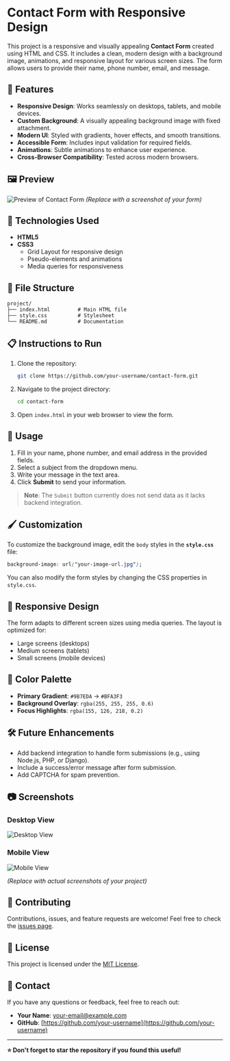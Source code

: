 # Contact Form with Responsive Design

This project is a responsive and visually appealing **Contact Form** created using HTML and CSS. It includes a clean, modern design with a background image, animations, and responsive layout for various screen sizes. The form allows users to provide their name, phone number, email, and message.

## 🌟 Features

- **Responsive Design**: Works seamlessly on desktops, tablets, and mobile devices.
- **Custom Background**: A visually appealing background image with fixed attachment.
- **Modern UI**: Styled with gradients, hover effects, and smooth transitions.
- **Accessible Form**: Includes input validation for required fields.
- **Animations**: Subtle animations to enhance user experience.
- **Cross-Browser Compatibility**: Tested across modern browsers.

## 🖼️ Preview

![Preview of Contact Form](https://via.placeholder.com/800x400?text=Form+Preview)
*(Replace with a screenshot of your form)*

## 🚀 Technologies Used

- **HTML5**
- **CSS3**
  - Grid Layout for responsive design
  - Pseudo-elements and animations
  - Media queries for responsiveness

## 📂 File Structure

```
project/
├── index.html         # Main HTML file
├── style.css          # Stylesheet
└── README.md          # Documentation
```

## 📋 Instructions to Run

1. Clone the repository:
   ```bash
   git clone https://github.com/your-username/contact-form.git
   ```
2. Navigate to the project directory:
   ```bash
   cd contact-form
   ```
3. Open `index.html` in your web browser to view the form.

## 🧩 Usage

1. Fill in your name, phone number, and email address in the provided fields.
2. Select a subject from the dropdown menu.
3. Write your message in the text area.
4. Click **Submit** to send your information.

> **Note**: The `Submit` button currently does not send data as it lacks backend integration.

## 🖌️ Customization

To customize the background image, edit the `body` styles in the **`style.css`** file:
```css
background-image: url("your-image-url.jpg");
```

You can also modify the form styles by changing the CSS properties in `style.css`.

## 📱 Responsive Design

The form adapts to different screen sizes using media queries. The layout is optimized for:
- Large screens (desktops)
- Medium screens (tablets)
- Small screens (mobile devices)

## 🎨 Color Palette

- **Primary Gradient**: `#9B7EDA` → `#BFA3F3`
- **Background Overlay**: `rgba(255, 255, 255, 0.6)`
- **Focus Highlights**: `rgba(155, 126, 218, 0.2)`

## 🛠️ Future Enhancements

- Add backend integration to handle form submissions (e.g., using Node.js, PHP, or Django).
- Include a success/error message after form submission.
- Add CAPTCHA for spam prevention.

## 📷 Screenshots

### Desktop View
![Desktop View](https://via.placeholder.com/800x400?text=Desktop+View)

### Mobile View
![Mobile View](https://via.placeholder.com/400x800?text=Mobile+View)

*(Replace with actual screenshots of your project)*

## 🤝 Contributing

Contributions, issues, and feature requests are welcome! Feel free to check the [issues page](https://github.com/your-username/contact-form/issues).

## 📜 License

This project is licensed under the [MIT License](LICENSE).

## 📧 Contact

If you have any questions or feedback, feel free to reach out:

- **Your Name**: [your-email@example.com](mailto:your-email@example.com)
- **GitHub**: [https://github.com/your-username](https://github.com/your-username)

---

**⭐ Don't forget to star the repository if you found this useful!**
